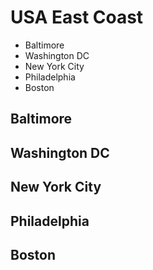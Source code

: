 # USA East Coast
<!-- MarkdownTOC -->

- Baltimore
- Washington DC
- New York City
- Philadelphia
- Boston

<!-- /MarkdownTOC -->

## Baltimore 

## Washington DC

## New York City

## Philadelphia

## Boston